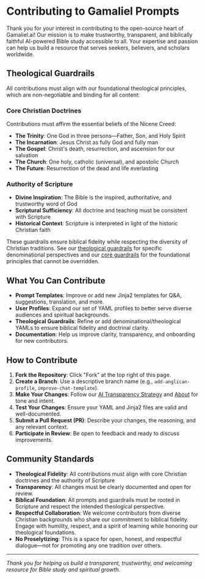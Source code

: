 # Contributing to Gamaliel Prompts

Thank you for your interest in contributing to the open-source heart of Gamaliel.ai! Our mission is to make trustworthy, transparent, and biblically faithful AI-powered Bible study accessible to all. Your expertise and passion can help us build a resource that serves seekers, believers, and scholars worldwide.

## Theological Guardrails

All contributions must align with our foundational theological principles, which are non-negotiable and binding for all content:

### Core Christian Doctrines
Contributions must affirm the essential beliefs of the Nicene Creed:
- **The Trinity**: One God in three persons—Father, Son, and Holy Spirit
- **The Incarnation**: Jesus Christ as fully God and fully man  
- **The Gospel**: Christ's death, resurrection, and ascension for our salvation
- **The Church**: One holy, catholic (universal), and apostolic Church
- **The Future**: Resurrection of the dead and life everlasting

### Authority of Scripture
- **Divine Inspiration**: The Bible is the inspired, authoritative, and trustworthy word of God
- **Scriptural Sufficiency**: All doctrine and teaching must be consistent with Scripture
- **Historical Context**: Scripture is interpreted in light of the historic Christian faith

These guardrails ensure biblical fidelity while respecting the diversity of Christian traditions. See our [theological guardrails](theologies/) for specific denominational perspectives and our [core guardrails](guardrails.md) for the foundational principles that cannot be overridden.

## What You Can Contribute
- **Prompt Templates**: Improve or add new Jinja2 templates for Q&A, suggestions, translation, and more.
- **User Profiles**: Expand our set of YAML profiles to better serve diverse audiences and spiritual backgrounds.
- **Theological Guardrails**: Refine or add denominational/theological YAMLs to ensure biblical fidelity and doctrinal clarity.
- **Documentation**: Help us improve clarity, transparency, and onboarding for new contributors.

## How to Contribute
1. **Fork the Repository**: Click "Fork" at the top right of this page.
2. **Create a Branch**: Use a descriptive branch name (e.g., `add-anglican-profile`, `improve-chat-template`).
3. **Make Your Changes**: Follow our [AI Transparency Strategy](../docs/ai-transparency-strategy.md) and [About](../client/src/components/About.jsx) for tone and intent.
4. **Test Your Changes**: Ensure your YAML and Jinja2 files are valid and well-documented.
5. **Submit a Pull Request (PR)**: Describe your changes, the reasoning, and any relevant context.
6. **Participate in Review**: Be open to feedback and ready to discuss improvements.

## Community Standards
- **Theological Fidelity**: All contributions must align with core Christian doctrines and the authority of Scripture
- **Transparency**: All changes must be clearly documented and open for review.
- **Biblical Foundation**: All prompts and guardrails must be rooted in Scripture and respect the intended theological perspective.
- **Respectful Collaboration**: We welcome contributors from diverse Christian backgrounds who share our commitment to biblical fidelity. Engage with humility, respect, and a spirit of learning while honoring our theological foundations.
- **No Proselytizing**: This is a space for open, honest, and respectful dialogue—not for promoting any one tradition over others.

---

*Thank you for helping us build a transparent, trustworthy, and welcoming resource for Bible study and spiritual growth.* 